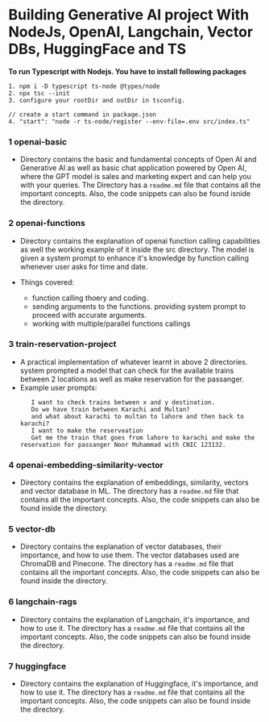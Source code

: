# Building Generative AI project With NodeJs, OpenAI, Langchain, Vector DBs, HuggingFace and TS

**To run Typescript with Nodejs. You have to install following packages**

```
1. npm i -D typescript ts-node @types/node
2. npx tsc --init
3. configure your rootDir and outDir in tsconfig.

// create a start command in package.json
4. "start": "node -r ts-node/register --env-file=.env src/index.ts"
```

### 1 openai-basic

- Directory contains the basic and fundamental concepts of Open AI and Generative AI as well as basic chat application powered by Open AI, where the GPT model is sales and marketing expert and can help you with your queries. The Directory has a `readme.md` file that contains all the important concepts. Also, the code snippets can also be found isnide the directory.

### 2 openai-functions

- Directory contains the explanation of openai function calling capabilities as well the working example of it inside the src directory. The model is given a system prompt to enhance it's knowledge by function calling whenever user asks for time and date.

- Things covered:
  - function calling thoery and coding.
  - sending arguments to the functions. providing system prompt to proceed with accurate arguments.
  - working with multiple/parallel functions callings

### 3 train-reservation-project

- A practical implementation of whatever learnt in above 2 directories. system prompted a model that can check for the available trains between 2 locations as well as make reservation for the passanger.
- Example user prompts:
  ```
     I want to check trains between x and y destination.
     Do we have train between Karachi and Multan?
     and what about karachi to multan to lahore and then back to karachi?
     I want to make the reserveation
     Get me the train that goes from lahore to karachi and make the reservation for passanger Noor Muhammad with CNIC 123132.
  ```

### 4 openai-embedding-similarity-vector

- Directory contains the explanation of embeddings, similarity, vectors and vector database in ML. The directory has a `readme.md` file that contains all the important concepts. Also, the code snippets can also be found inside the directory.

### 5 vector-db

- Directory contains the explanation of vector databases, their importance, and how to use them. The vector databases used are ChromaDB and Pinecone. The directory has a `readme.md` file that contains all the important concepts. Also, the code snippets can also be found inside the directory.

### 6 langchain-rags

- Directory contains the explanation of Langchain, it's importance, and how to use it. The directory has a `readme.md` file that contains all the important concepts. Also, the code snippets can also be found inside the directory.

### 7 huggingface

- Directory contains the explanation of Huggingface, it's importance, and how to use it. The directory has a `readme.md` file that contains all the important concepts. Also, the code snippets can also be found inside the directory.
